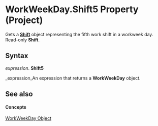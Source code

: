 
# WorkWeekDay.Shift5 Property (Project)

Gets a  **[Shift](bf224646-d1c6-bc4a-1cce-a08b2f4e417d.md)** object representing the fifth work shift in a workweek day. Read-only **Shift**.


## Syntax

 _expression_. **Shift5**

 _expression_An expression that returns a  **WorkWeekDay** object.


## See also


#### Concepts


 [WorkWeekDay Object](b6cbbe5f-11de-de90-e0cc-82bc2027acf5.md)
